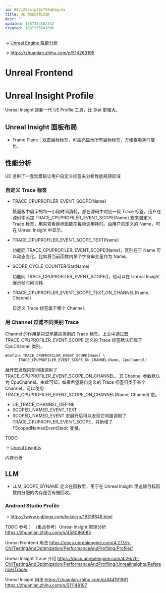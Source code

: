 ```yaml
---
id: 882z253bip79z759q61qu4a
title: UE 性能分析总结
desc: ''
updated: 1687354582332
created: 1687155541006
---
```


-> [Unreal Engine 性能分析](https://docs.unrealengine.com/4.27/zh-CN/TestingAndOptimization/PerformanceAndProfiling/)

-> https://zhuanlan.zhihu.com/p/514263195

# Unreal Frontend

# Unreal Insight Profile

Unreal Insight 是新一代 UE Profile 工具，比 Stat 更强大。

## Unreal Insight 面板布局

- Frame Plane：双击目标标签，可高亮显示所有目标标签，方便查看耗时变化。

## 性能分析

UE 提供了一套宏模板让用户自定义标签来分析性能瓶颈区域

### 自定义 Trace 标签

- TRACE_CPUPROFILER_EVENT_SCOPE(Name)

  帧面板中展示的每一小段时间消耗，都在源码中对应一段 Trace 标签。用户在源码中添加 TRACE_CPUPROFILER_EVENT_SCOPE(Name) 宏来自定义 Trace 标签，用来查看目标函数在每帧调用耗时。由用户自定义的 Name，可在 Unreal Insight 中显示。

- TRACE_CPUPROFILER_EVENT_SCOPE_TEXT(Name)

  功能同 TRACE_CPUPROFILER_EVENT_SCOPE(Name)，区别在于 Name 可以动态变化。比如将当前函数内某个字符串变量作为 Name。

- SCOPE_CYCLE_COUNTER(StatName)

  功能同 TRACE_CPUPROFILER_EVENT_SCOPE()，也可以在 Unreal Insight 展示帧时间消耗

- TRACE_CPUPROFILER_EVENT_SCOPE_TEXT_ON_CHANNEL(Name, Channel)
  
  自定义 Trace 标签属于哪个 Channel。

### 用 Channel 过滤不同类别 Trace

Channel 的作用是只显示某些类别的 Trace 标签。上文中通过宏  TRACE_CPUPROFILER_EVENT_SCOPE 定义的 Trace 标签默认归属于 CpuChannel 类别。
  ```
  #define TRACE_CPUPROFILER_EVENT_SCOPE(Name) \
        TRACE_CPUPROFILER_EVENT_SCOPE_ON_CHANNEL(Name, CpuChannel)
  ```
展开宏发现内部间接调用了 TRACE_CPUPROFILER_EVENT_SCOPE_ON_CHANNEL，其 Channel 参数默认为 CpuChannel。由此可知，如果希望将自定义的 Trace 标签归类于某个 Channel，可以使用 TRACE_CPUPROFILER_EVENT_SCOPE_ON_CHANNEL(Name, Channel) 宏。

- UE_TRACE_CHANNEL_DEFINE
- SCOPED_NAMED_EVENT_TEXT
- SCOPED_NAMED_EVENT
  宏展开后可以发现它间接调用了 TRACE_CPUPROFILER_EVENT_SCOPE，并新增了 FScopedNamedEventStatic 变量。

TODO

-> [Unreal Insights](https://docs.unrealengine.com/4.27/zh-CN/TestingAndOptimization/PerformanceAndProfiling/UnrealInsights/Overview/)

内存分析

## LLM

- LLM_SCOPE_BYNAME
定义在函数里，用于在 Unreal Insight 里追踪目标函数内分配的内存是否有被回收。

### Android Studio Profile

-> https://www.cnblogs.com/kekec/p/16318648.html


TODO 参考：
（重点参考）Unreal Insight 原理分析 https://zhuanlan.zhihu.com/p/458086085

Unreal Frontend 用法 https://docs.unrealengine.com/4.27/zh-CN/TestingAndOptimization/PerformanceAndProfiling/Profiler/

Unreal Insight Trace 介绍 https://docs.unrealengine.com/4.26/zh-CN/TestingAndOptimization/PerformanceAndProfiling/UnrealInsights/Reference/Trace/

Unreal Insight 用法 
https://zhuanlan.zhihu.com/p/444191961
https://zhuanlan.zhihu.com/p/511148107

